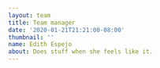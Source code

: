 ```yaml
---
layout: team
title: Team manager
date: '2020-01-21T21:21:00-08:00'
thumbnail: ''
name: Edith Espejo
about: Does stuff when she feels like it.
---
```



